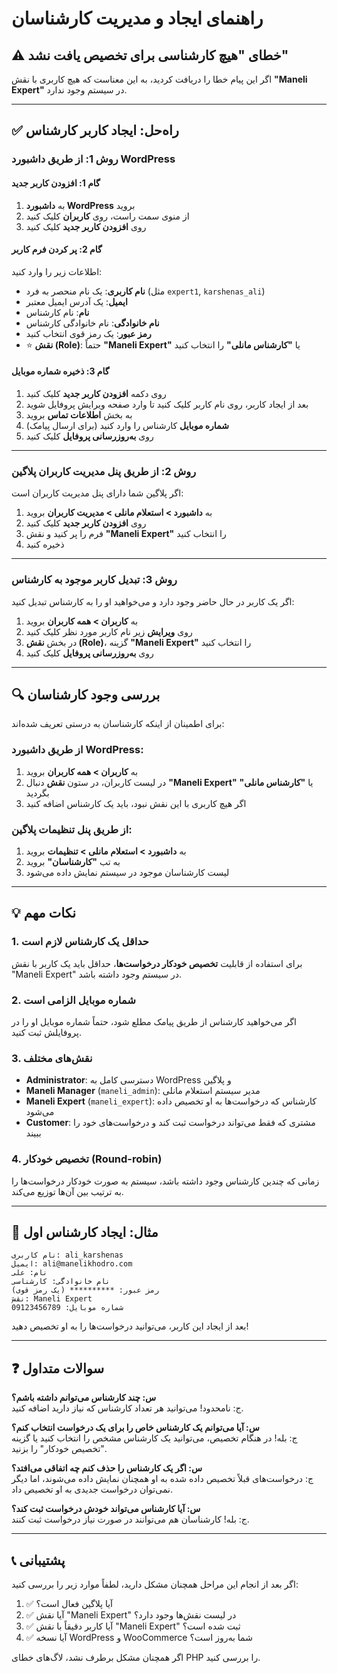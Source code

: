# راهنمای ایجاد و مدیریت کارشناسان

## ⚠️ خطای "هیچ کارشناسی برای تخصیص یافت نشد"

اگر این پیام خطا را دریافت کردید، به این معناست که هیچ کاربری با نقش **"Maneli Expert"** در سیستم وجود ندارد.

---

## ✅ راه‌حل: ایجاد کاربر کارشناس

### روش 1: از طریق داشبورد WordPress

#### گام 1: افزودن کاربر جدید
1. به **داشبورد WordPress** بروید
2. از منوی سمت راست، روی **کاربران** کلیک کنید
3. روی **افزودن کاربر جدید** کلیک کنید

#### گام 2: پر کردن فرم کاربر
اطلاعات زیر را وارد کنید:

- **نام کاربری**: یک نام منحصر به فرد (مثل `expert1`, `karshenas_ali`)
- **ایمیل**: یک آدرس ایمیل معتبر
- **نام**: نام کارشناس
- **نام خانوادگی**: نام خانوادگی کارشناس
- **رمز عبور**: یک رمز قوی انتخاب کنید
- ⭐ **نقش (Role)**: حتماً **"Maneli Expert"** یا **"کارشناس مانلی"** را انتخاب کنید

#### گام 3: ذخیره شماره موبایل
1. روی دکمه **افزودن کاربر جدید** کلیک کنید
2. بعد از ایجاد کاربر، روی نام کاربر کلیک کنید تا وارد صفحه ویرایش پروفایل شوید
3. به بخش **اطلاعات تماس** بروید
4. **شماره موبایل** کارشناس را وارد کنید (برای ارسال پیامک)
5. روی **به‌روزرسانی پروفایل** کلیک کنید

---

### روش 2: از طریق پنل مدیریت کاربران پلاگین

اگر پلاگین شما دارای پنل مدیریت کاربران است:

1. به **داشبورد > استعلام مانلی > مدیریت کاربران** بروید
2. روی **افزودن کاربر جدید** کلیک کنید
3. فرم را پر کنید و نقش **"Maneli Expert"** را انتخاب کنید
4. ذخیره کنید

---

### روش 3: تبدیل کاربر موجود به کارشناس

اگر یک کاربر در حال حاضر وجود دارد و می‌خواهید او را به کارشناس تبدیل کنید:

1. به **کاربران > همه کاربران** بروید
2. روی **ویرایش** زیر نام کاربر مورد نظر کلیک کنید
3. در بخش **نقش (Role)**، گزینه **"Maneli Expert"** را انتخاب کنید
4. روی **به‌روزرسانی پروفایل** کلیک کنید

---

## 🔍 بررسی وجود کارشناسان

برای اطمینان از اینکه کارشناسان به درستی تعریف شده‌اند:

### از طریق داشبورد WordPress:
1. به **کاربران > همه کاربران** بروید
2. در لیست کاربران، در ستون **نقش** دنبال **"Maneli Expert"** یا **"کارشناس مانلی"** بگردید
3. اگر هیچ کاربری با این نقش نبود، باید یک کارشناس اضافه کنید

### از طریق پنل تنظیمات پلاگین:
1. به **داشبورد > استعلام مانلی > تنظیمات** بروید
2. به تب **"کارشناسان"** بروید
3. لیست کارشناسان موجود در سیستم نمایش داده می‌شود

---

## 💡 نکات مهم

### 1. حداقل یک کارشناس لازم است
برای استفاده از قابلیت **تخصیص خودکار درخواست‌ها**، حداقل باید یک کاربر با نقش "Maneli Expert" در سیستم وجود داشته باشد.

### 2. شماره موبایل الزامی است
اگر می‌خواهید کارشناس از طریق پیامک مطلع شود، حتماً شماره موبایل او را در پروفایلش ثبت کنید.

### 3. نقش‌های مختلف
- **Administrator**: دسترسی کامل به WordPress و پلاگین
- **Maneli Manager** (`maneli_admin`): مدیر سیستم استعلام مانلی
- **Maneli Expert** (`maneli_expert`): کارشناس که درخواست‌ها به او تخصیص داده می‌شود
- **Customer**: مشتری که فقط می‌تواند درخواست ثبت کند و درخواست‌های خود را ببیند

### 4. تخصیص خودکار (Round-robin)
زمانی که چندین کارشناس وجود داشته باشد، سیستم به صورت خودکار درخواست‌ها را به ترتیب بین آن‌ها توزیع می‌کند.

---

## 🚀 مثال: ایجاد کارشناس اول

```
نام کاربری: ali_karshenas
ایمیل: ali@manelikhodro.com
نام: علی
نام خانوادگی: کارشناسی
رمز عبور: ********** (یک رمز قوی)
نقش: Maneli Expert
شماره موبایل: 09123456789
```

بعد از ایجاد این کاربر، می‌توانید درخواست‌ها را به او تخصیص دهید!

---

## ❓ سوالات متداول

**س: چند کارشناس می‌توانم داشته باشم؟**  
ج: نامحدود! می‌توانید هر تعداد کارشناس که نیاز دارید اضافه کنید.

**س: آیا می‌توانم یک کارشناس خاص را برای یک درخواست انتخاب کنم؟**  
ج: بله! در هنگام تخصیص، می‌توانید یک کارشناس مشخص را انتخاب کنید یا گزینه "تخصیص خودکار" را بزنید.

**س: اگر یک کارشناس را حذف کنم چه اتفاقی می‌افتد؟**  
ج: درخواست‌های قبلاً تخصیص داده شده به او همچنان نمایش داده می‌شوند، اما دیگر نمی‌توان درخواست جدیدی به او تخصیص داد.

**س: آیا کارشناس می‌تواند خودش درخواست ثبت کند؟**  
ج: بله! کارشناسان هم می‌توانند در صورت نیاز درخواست ثبت کنند.

---

## 📞 پشتیبانی

اگر بعد از انجام این مراحل همچنان مشکل دارید، لطفاً موارد زیر را بررسی کنید:

1. ✅ آیا پلاگین فعال است؟
2. ✅ آیا نقش "Maneli Expert" در لیست نقش‌ها وجود دارد؟
3. ✅ آیا کاربر دقیقاً با نقش "Maneli Expert" ثبت شده است؟
4. ✅ آیا نسخه WordPress و WooCommerce شما به‌روز است؟

اگر همچنان مشکل برطرف نشد، لاگ‌های خطای PHP را بررسی کنید.

